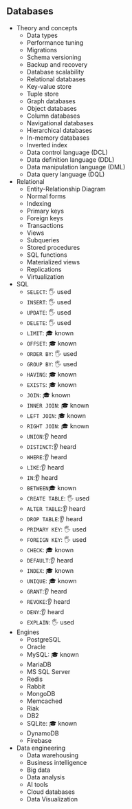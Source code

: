## Databases

- Theory and concepts
  - Data types
  - Performance tuning
  - Migrations
  - Schema versioning
  - Backup and recovery
  - Database scalability
  - Relational databases
  - Key-value store
  - Tuple store
  - Graph databases
  - Object databases
  - Column databases
  - Navigational databases
  - Hierarchical databases
  - In-memory databases
  - Inverted index
  - Data control language (DCL)
  - Data definition language (DDL)
  - Data manipulation language (DML)
  - Data query language (DQL)
- Relational
  - Entity-Relationship Diagram
  - Normal forms
  - Indexing
  - Primary keys
  - Foreign keys
  - Transactions
  - Views
  - Subqueries
  - Stored procedures
  - SQL functions
  - Materialized views
  - Replications
  - Virtualization
- SQL
  - `SELECT`: 🖐️ used
  - `INSERT`: 🖐️ used
  - `UPDATE`: 🖐️ used
  - `DELETE`: 🖐️ used
  - `LIMIT`: 🎓 known
  - `OFFSET`: 🎓 known
  - `ORDER BY`: 🖐️ used
  - `GROUP BY`: 🖐️ used
  - `HAVING`: 🎓 known
  - `EXISTS`: 🎓 known
  - `JOIN`: 🎓 known
  - `INNER JOIN`: 🎓 known
  - `LEFT JOIN`: 🎓 known
  - `RIGHT JOIN`: 🎓 known
  - `UNION`:👂 heard
  - `DISTINCT`:👂 heard
  - `WHERE`:👂 heard
  - `LIKE`:👂 heard
  - `IN`:👂 heard
  - `BETWEEN`🎓 	known
  - `CREATE TABLE`: 🖐️ used
  - `ALTER TABLE`:👂 heard
  - `DROP TABLE`:👂 heard
  - `PRIMARY KEY`: 🖐️ used
  - `FOREIGN KEY`: 🖐️ used
  - `CHECK`: 🎓 known
  - `DEFAULT`:👂 heard
  - `INDEX`: 🎓 known
  - `UNIQUE`: 🎓 known
  - `GRANT`:👂 heard
  - `REVOKE`:👂 heard
  - `DENY`:👂 heard
  - `EXPLAIN`: 🖐️ used
- Engines
  - PostgreSQL
  - Oracle
  - MySQL: 🎓 known
  - MariaDB
  - MS SQL Server
  - Redis
  - Rabbit
  - MongoDB
  - Memcached
  - Riak
  - DB2
  - SQLite: 🎓 known
  - DynamoDB
  - Firebase
- Data engineering
  - Data warehousing
  - Business intelligence
  - Big data
  - Data analysis
  - AI tools
  - Cloud databases
  - Data Visualization
